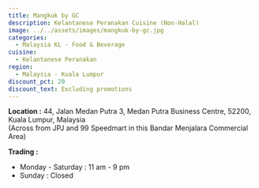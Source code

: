 ```yaml
---
title: Mangkuk by GC
description: Kelantanese Peranakan Cuisine (Non-Halal)
image: ../../assets/images/mangkuk-by-gc.jpg
categories:
  - Malaysia KL - Food & Beverage
cuisine:
  - Kelantanese Peranakan
region:
  - Malaysia - Kuala Lumpur
discount_pct: 20
discount_text: Excluding promotions
---
```


**Location :** 44, Jalan Medan Putra 3, Medan Putra Business Centre, 52200, Kuala Lumpur, Malaysia\
(Across from JPJ and 99 Speedmart in this Bandar Menjalara Commercial Area)

**Trading :**

- Monday - Saturday : 11 am - 9 pm
- Sunday : Closed
